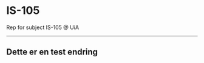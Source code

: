 # IS-105
Rep for subject IS-105 @ UiA

------------------------
Dette er en test endring
------------------------